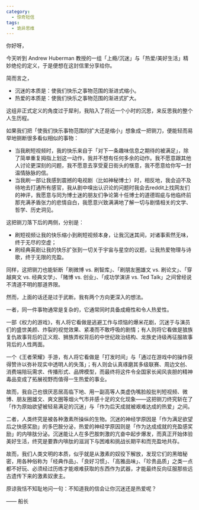 ```yaml
---
category:
  - 惊奇短信
tags:
  - 诡异思维
---
```



你好呀，

今天听到 Andrew Huberman 教授的一组「上瘾/沉迷」与「热爱/美好生活」精妙绝伦的定义，于是便想在这封信里分享给你。

简而言之，

- 沉迷的本质是：使我们快乐之事物范围的渐进式缩小。
- 热爱的本质是：使我们快乐之事物范围的渐进式扩大。

这组非正式定义的角度过于犀利，我陷入了将近一个小时的沉思，来反思我的整个人生历程。

如果我们把「使我们快乐事物范围的扩大还是缩小」想象成一把铡刀，便能轻而易举地铡断很多看似相似的事物：

- 当我刷短视频时，我的快乐来自于「对下一条趣味信息之期待的被满足」，除了简单重复拇指上划这一动作，我并不想有任何多余的动作。我不愿意跟其他人讨论更深刻的问题，我不愿意去享受夏日街头的惬意，我不愿意给你写一封温情脉脉的信。
- 当我刷一部让我感到震撼的电视剧（比如神秘博士）时，相反地，我会迫不及待地去打通所有感官，我从剧中嗅出认识论的问题时我会去reddit上找网友们的神评，我愿意与同为博士迷的朋友们争论第十任博士的道德瑕疵与他临终前那充满矛盾张力的悲情自白，我愿意兴致满满地了解一切与剧情相关的文学、哲学、历史洞见。

这把铡刀落下后的两侧，分别是：

- 刷短视频让我的快乐缩小到刷短视频本身，让我沉迷其间，对诸事索然无味，终于无尽的空虚；
- 刷经典英剧让我的快乐扩张到一切关于宇宙与星空的议题，让我热爱物理与诗歌，终于无限的充盈。

同样，这把铡刀也能斩断「刷微博 vs.  刷智库」、「刷朋友圈雄文 vs. 刷论文」、「穿越爽文 vs. 经典文学」、「赌博 vs. 创业」、「成功学演讲 vs. Ted Talk」之间曾经说不清道不明的那道界限。

然而，上面的话还是过于武断。我有两个方向更深入的想法。

一者，同一件事物通常是复杂的，它通常同时具备成瘾性和令人热爱性。

一部《权力的游戏》，有人将它看做是逃避工作与烦恼的爆米花剧，沉迷于与演员们的盛世美颜、炸裂的视觉效果、紧凑而不敢呼吸的剧情；有人则将它看做是狼族复仇故事背后的正义观、狮族弄权背后的中世纪政治结构、龙族史诗级再征服故事背后的人性两面。

一个《王者荣耀》手游，有人将它看做是「打发时间」与「通过在游戏中的操作获得赞许以弥补现实中透明人的失落」；有人则会认真琢磨其多级联赛、周边文创、消费端陪玩需求、传播形式、品牌模型，而最终将这件令全国家长闻风丧胆的精神毒品变成了拓展视野而值得一生热爱的事业。

故而，我自己也很厌恶居高临下地、用一副高等人类虚伪嘴脸般批判短视频、微博、朋友圈雄文、爽文圈等烟火气市井感十足的文化现象——这把铡刀终究斩在了「作为原始欲望被轻易满足的沉迷」与「作为后天成就被艰难达成的热爱」之间。

二者，人类终究是被各种激素所操纵的生物。沉迷的神经学原因是「作为满足欲望后之快感奖励」的多巴胺分泌，热爱的神经学原因则是「作为达成成就的充盈感奖励」的内啡肽分泌。沉迷能让人在多巴胺刺激的亢奋中起步爆发，而真正开始体验美好生活，终究是要靠内啡肽的滋润下与困难和挑战长期平和而充盈地共存。

故而，我们人类文明的本质，似乎就是从激素的奴役下解放，发现它们的黑暗秘密，用各种俗称为「经典作品」、「良好习惯」、「高雅品味」、「珍贵品质」之类一点都不好玩、必须经过历练才能艰难获取的东西作为武器，才能最终反向征服那些远古遗传下来的激素奴隶主。

原谅我恬不知耻地问一句：不知道我的信会让你沉迷还是热爱呢？

—— 船长